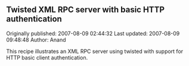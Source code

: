 ## Twisted XML RPC server with basic HTTP authentication

Originally published: 2007-08-09 02:44:32
Last updated: 2007-08-09 09:48:48
Author: Anand 

This recipe illustrates an XML RPC server using twisted with support for HTTP basic client authentication.